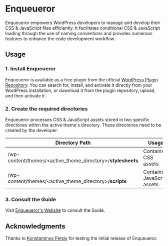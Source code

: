 # Enqueueror
Enqueueror empowers WordPress developers to manage and develop their CSS & JavaScript files efficiently. It facilitates conditional CSS & JavaScript loading through the use of naming conventions and provides numerous features to enhance the code development workflow.

## Usage
### 1. Install Enqueueror<!-- omit in toc -->
Enqueueror is available as a free plugin from the official [WordPress Plugin Repository](https://wordpress.org/plugins/enqueueror/). You can search for, install, and activate it directly from your WordPress installation, or download it from the plugin repository, upload, and then activate it.

### 2. Create the required directories<!-- omit in toc -->
Enqueueror processes CSS & JavaScript assets stored in two specific directories within the active theme's directory. These directories need to be created by the developer:

| Directory Path                                              | Usage                      |
|-------------------------------------------------------------|----------------------------|
| /wp-content/themes/<active_theme_directory>/**stylesheets** | Contains CSS assets        |
| /wp-content/themes/<active_theme_directory>/**scripts**     | Contains JavaScript assets |

### 3. Consult the Guide
Visit [Enqueueror's Website](https://panastasiadist.github.io/Enqueueror/) to consult the Guide.

## Acknowledgments
Thanks to [Konstantinos Petsis](https://www.linkedin.com/in/konstantinos-petsis-3a3444228/) for testing the initial release of Enqueueror.